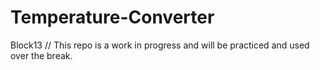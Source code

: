 # Temperature-Converter
Block13
// This repo is a work in progress and will be practiced and used over the break.
